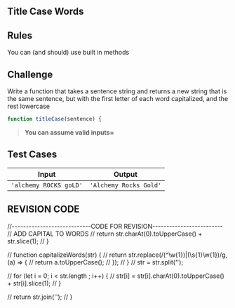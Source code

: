 Title Case Words
---

## Rules

You can (and should) use built in methods

## Challenge

Write a function that takes a sentence string and returns a new string that is the same sentence, but with the first letter of each word capitalized, and the rest lowercase

```js
function titleCase(sentence) {
```

> **You can assume valid inputs=**

## Test Cases

Input | Output
---|---
`'alchemy ROCKS goLD'` | `'Alchemy Rocks Gold'`




## REVISION CODE

//----------------------------CODE FOR REVISION-------------------------
// ADD CAPITAL TO WORDS
//   return str.charAt(0).toUpperCase() + str.slice(1);
// }

// function capitalizeWords(str) {
//   return str.replace(/(^\w{1})|(\s{1}\w{1})/g, (a) => {
//     return a.toUpperCase();
//   });
// }
// str = str.split('');

// for (let i = 0; i < str.length ; i++) {
//   str[i] = str[i].charAt(0).toUpperCase() + str[i].slice(1);
// }

// return str.join('');
// }
